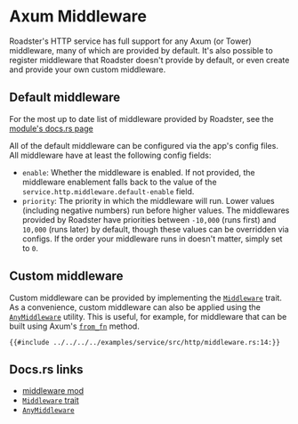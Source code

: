 # Axum Middleware

Roadster's HTTP service has full support for any Axum (or Tower) middleware, many of which are provided by default. It's
also possible to register middleware that Roadster doesn't provide by default, or even create and provide your own
custom middleware.

## Default middleware

For the most up to date list of middleware provided by Roadster,
see the [module's docs.rs page](https://docs.rs/roadster/latest/roadster/service/http/middleware/index.html)

All of the default middleware can be configured via the app's config files. All middleware have at least the following
config fields:

- `enable`: Whether the middleware is enabled. If not provided, the middleware enablement falls back to the value of the
  `service.http.middleware.default-enable` field.
- `priority`: The priority in which the middleware will run. Lower values (including negative numbers) run before higher
  values. The middlewares provided by Roadster have priorities between `-10,000` (runs first) and `10,000` (runs later)
  by default, though these values can be overridden via configs. If the order your middleware runs in doesn't matter,
  simply set to `0`.

## Custom middleware

Custom middleware can be provided by implementing the [
`Middleware`](https://docs.rs/roadster/latest/roadster/service/http/middleware/trait.Middleware.html) trait. As a
convenience, custom middleware can also be applied using the [
`AnyMiddleware`](https://docs.rs/roadster/latest/roadster/service/http/middleware/any/struct.AnyMiddleware.html)
utility. This is useful, for example, for middleware that can be built using Axum's [
`from_fn`](https://docs.rs/axum/latest/axum/middleware/fn.from_fn.html) method.

```rust,ignore
{{#include ../../../../examples/service/src/http/middleware.rs:14:}}
```

## Docs.rs links

- [middleware mod](https://docs.rs/roadster/latest/roadster/service/http/middleware/index.html)
- [`Middleware` trait](https://docs.rs/roadster/latest/roadster/service/http/middleware/trait.Middleware.html)
- [`AnyMiddleware`](https://docs.rs/roadster/latest/roadster/service/http/middleware/any/struct.AnyMiddleware.html)
